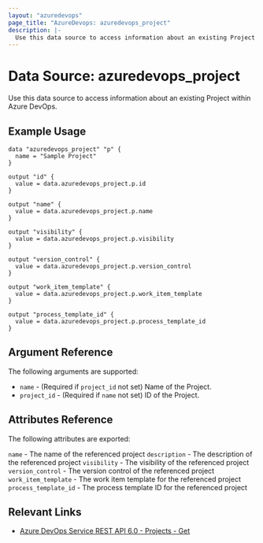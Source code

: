 ```yaml
---
layout: "azuredevops"
page_title: "AzureDevops: azuredevops_project"
description: |-
  Use this data source to access information about an existing Project within Azure DevOps.
---
```


# Data Source: azuredevops_project

Use this data source to access information about an existing Project within Azure DevOps.

## Example Usage

```hcl
data "azuredevops_project" "p" {
  name = "Sample Project"
}

output "id" {
  value = data.azuredevops_project.p.id
}

output "name" {
  value = data.azuredevops_project.p.name
}

output "visibility" {
  value = data.azuredevops_project.p.visibility
}

output "version_control" {
  value = data.azuredevops_project.p.version_control
}

output "work_item_template" {
  value = data.azuredevops_project.p.work_item_template
}

output "process_template_id" {
  value = data.azuredevops_project.p.process_template_id
}
```

## Argument Reference

The following arguments are supported:

- `name` - (Required if `project_id` not set) Name of the Project.
- `project_id` - (Required if `name` not set) ID of the Project.

## Attributes Reference

The following attributes are exported:

`name` - The name of the referenced project
`description` - The description of the referenced project
`visibility` - The visibility of the referenced project
`version_control` - The version control of the referenced project
`work_item_template` - The work item template for the referenced project
`process_template_id` - The process template ID for the referenced project

## Relevant Links

- [Azure DevOps Service REST API 6.0 - Projects - Get](https://docs.microsoft.com/en-us/rest/api/azure/devops/core/projects/get?view=azure-devops-rest-6.0)

